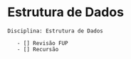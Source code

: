 # Estrutura de Dados
    
    Disciplina: Estrutura de Dados
        
       - [] Revisão FUP
       - [] Recursão